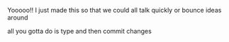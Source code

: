 Yooooo!! I just made this so that we could all talk quickly or bounce ideas around

all you gotta do is type and then commit changes 

